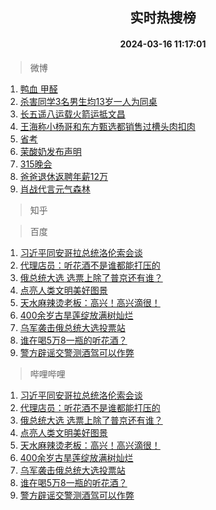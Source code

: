 <div align="center"><h2>实时热搜榜</h2><h4>2024-03-16 11:17:01</h4></div>

> 微博  

1. [鸭血 甲醛](https://s.weibo.com/weibo?q=%E9%B8%AD%E8%A1%80%20%E7%94%B2%E9%86%9B&t=31&band_rank=1&Refer=top)<br />
2. [杀害同学3名男生均13岁一人为同桌](https://s.weibo.com/weibo?q=%23%E6%9D%80%E5%AE%B3%E5%90%8C%E5%AD%A63%E5%90%8D%E7%94%B7%E7%94%9F%E5%9D%8713%E5%B2%81%E4%B8%80%E4%BA%BA%E4%B8%BA%E5%90%8C%E6%A1%8C%23&t=31&band_rank=2&Refer=top)<br />
3. [长五遥八运载火箭运抵文昌](https://s.weibo.com/weibo?q=%23%E9%95%BF%E4%BA%94%E9%81%A5%E5%85%AB%E8%BF%90%E8%BD%BD%E7%81%AB%E7%AE%AD%E8%BF%90%E6%8A%B5%E6%96%87%E6%98%8C%23&t=31&band_rank=3&Refer=top)<br />
4. [王海称小杨哥和东方甄选都销售过槽头肉扣肉](https://s.weibo.com/weibo?q=%23%E7%8E%8B%E6%B5%B7%E7%A7%B0%E5%B0%8F%E6%9D%A8%E5%93%A5%E5%92%8C%E4%B8%9C%E6%96%B9%E7%94%84%E9%80%89%E9%83%BD%E9%94%80%E5%94%AE%E8%BF%87%E6%A7%BD%E5%A4%B4%E8%82%89%E6%89%A3%E8%82%89%23&t=31&band_rank=4&Refer=top)<br />
5. [省考](https://s.weibo.com/weibo?q=%E7%9C%81%E8%80%83&t=31&band_rank=5&Refer=top)<br />
6. [茉酸奶发布声明](https://s.weibo.com/weibo?q=%23%E8%8C%89%E9%85%B8%E5%A5%B6%E5%8F%91%E5%B8%83%E5%A3%B0%E6%98%8E%23&t=31&band_rank=6&Refer=top)<br />
7. [315晚会](https://s.weibo.com/weibo?q=%23315%E6%99%9A%E4%BC%9A%23&t=31&band_rank=7&Refer=top)<br />
8. [爸爸退休返聘年薪12万](https://s.weibo.com/weibo?q=%23%E7%88%B8%E7%88%B8%E9%80%80%E4%BC%91%E8%BF%94%E8%81%98%E5%B9%B4%E8%96%AA12%E4%B8%87%23&t=31&band_rank=8&Refer=top)<br />
9. [肖战代言元气森林](https://s.weibo.com/weibo?q=%E8%82%96%E6%88%98%E4%BB%A3%E8%A8%80%E5%85%83%E6%B0%94%E6%A3%AE%E6%9E%97&t=31&band_rank=9&Refer=top)<br />

> 知乎  


> 百度  

1. [习近平同安哥拉总统洛伦索会谈](https://www.baidu.com/s?wd=%E4%B9%A0%E8%BF%91%E5%B9%B3%E5%90%8C%E5%AE%89%E5%93%A5%E6%8B%89%E6%80%BB%E7%BB%9F%E6%B4%9B%E4%BC%A6%E7%B4%A2%E4%BC%9A%E8%B0%88&sa=fyb_news&rsv_dl=fyb_news)<br />
2. [代理店员：听花酒不是谁都能打压的](https://www.baidu.com/s?wd=%E4%BB%A3%E7%90%86%E5%BA%97%E5%91%98%EF%BC%9A%E5%90%AC%E8%8A%B1%E9%85%92%E4%B8%8D%E6%98%AF%E8%B0%81%E9%83%BD%E8%83%BD%E6%89%93%E5%8E%8B%E7%9A%84&sa=fyb_news&rsv_dl=fyb_news)<br />
3. [俄总统大选 选票上除了普京还有谁？](https://www.baidu.com/s?wd=%E4%BF%84%E6%80%BB%E7%BB%9F%E5%A4%A7%E9%80%89+%E9%80%89%E7%A5%A8%E4%B8%8A%E9%99%A4%E4%BA%86%E6%99%AE%E4%BA%AC%E8%BF%98%E6%9C%89%E8%B0%81%EF%BC%9F&sa=fyb_news&rsv_dl=fyb_news)<br />
4. [点亮人类文明美好图景](https://www.baidu.com/s?wd=%E7%82%B9%E4%BA%AE%E4%BA%BA%E7%B1%BB%E6%96%87%E6%98%8E%E7%BE%8E%E5%A5%BD%E5%9B%BE%E6%99%AF&sa=fyb_news&rsv_dl=fyb_news)<br />
5. [天水麻辣烫老板：高兴！高兴滴很！](https://www.baidu.com/s?wd=%E5%A4%A9%E6%B0%B4%E9%BA%BB%E8%BE%A3%E7%83%AB%E8%80%81%E6%9D%BF%EF%BC%9A%E9%AB%98%E5%85%B4%EF%BC%81%E9%AB%98%E5%85%B4%E6%BB%B4%E5%BE%88%EF%BC%81&sa=fyb_news&rsv_dl=fyb_news)<br />
6. [400余岁古旱莲绽放满树灿烂](https://www.baidu.com/s?wd=400%E4%BD%99%E5%B2%81%E5%8F%A4%E6%97%B1%E8%8E%B2%E7%BB%BD%E6%94%BE%E6%BB%A1%E6%A0%91%E7%81%BF%E7%83%82&sa=fyb_news&rsv_dl=fyb_news)<br />
7. [乌军袭击俄总统大选投票站](https://www.baidu.com/s?wd=%E4%B9%8C%E5%86%9B%E8%A2%AD%E5%87%BB%E4%BF%84%E6%80%BB%E7%BB%9F%E5%A4%A7%E9%80%89%E6%8A%95%E7%A5%A8%E7%AB%99&sa=fyb_news&rsv_dl=fyb_news)<br />
8. [谁在喝5万8一瓶的听花酒？](https://www.baidu.com/s?wd=%E8%B0%81%E5%9C%A8%E5%96%9D5%E4%B8%878%E4%B8%80%E7%93%B6%E7%9A%84%E5%90%AC%E8%8A%B1%E9%85%92%EF%BC%9F&sa=fyb_news&rsv_dl=fyb_news)<br />
9. [警方辟谣交警测酒驾可以作弊](https://www.baidu.com/s?wd=%E8%AD%A6%E6%96%B9%E8%BE%9F%E8%B0%A3%E4%BA%A4%E8%AD%A6%E6%B5%8B%E9%85%92%E9%A9%BE%E5%8F%AF%E4%BB%A5%E4%BD%9C%E5%BC%8A&sa=fyb_news&rsv_dl=fyb_news)<br />

> 哔哩哔哩  

1. [习近平同安哥拉总统洛伦索会谈](https://www.baidu.com/s?wd=%E4%B9%A0%E8%BF%91%E5%B9%B3%E5%90%8C%E5%AE%89%E5%93%A5%E6%8B%89%E6%80%BB%E7%BB%9F%E6%B4%9B%E4%BC%A6%E7%B4%A2%E4%BC%9A%E8%B0%88&sa=fyb_news&rsv_dl=fyb_news)<br />
2. [代理店员：听花酒不是谁都能打压的](https://www.baidu.com/s?wd=%E4%BB%A3%E7%90%86%E5%BA%97%E5%91%98%EF%BC%9A%E5%90%AC%E8%8A%B1%E9%85%92%E4%B8%8D%E6%98%AF%E8%B0%81%E9%83%BD%E8%83%BD%E6%89%93%E5%8E%8B%E7%9A%84&sa=fyb_news&rsv_dl=fyb_news)<br />
3. [俄总统大选 选票上除了普京还有谁？](https://www.baidu.com/s?wd=%E4%BF%84%E6%80%BB%E7%BB%9F%E5%A4%A7%E9%80%89+%E9%80%89%E7%A5%A8%E4%B8%8A%E9%99%A4%E4%BA%86%E6%99%AE%E4%BA%AC%E8%BF%98%E6%9C%89%E8%B0%81%EF%BC%9F&sa=fyb_news&rsv_dl=fyb_news)<br />
4. [点亮人类文明美好图景](https://www.baidu.com/s?wd=%E7%82%B9%E4%BA%AE%E4%BA%BA%E7%B1%BB%E6%96%87%E6%98%8E%E7%BE%8E%E5%A5%BD%E5%9B%BE%E6%99%AF&sa=fyb_news&rsv_dl=fyb_news)<br />
5. [天水麻辣烫老板：高兴！高兴滴很！](https://www.baidu.com/s?wd=%E5%A4%A9%E6%B0%B4%E9%BA%BB%E8%BE%A3%E7%83%AB%E8%80%81%E6%9D%BF%EF%BC%9A%E9%AB%98%E5%85%B4%EF%BC%81%E9%AB%98%E5%85%B4%E6%BB%B4%E5%BE%88%EF%BC%81&sa=fyb_news&rsv_dl=fyb_news)<br />
6. [400余岁古旱莲绽放满树灿烂](https://www.baidu.com/s?wd=400%E4%BD%99%E5%B2%81%E5%8F%A4%E6%97%B1%E8%8E%B2%E7%BB%BD%E6%94%BE%E6%BB%A1%E6%A0%91%E7%81%BF%E7%83%82&sa=fyb_news&rsv_dl=fyb_news)<br />
7. [乌军袭击俄总统大选投票站](https://www.baidu.com/s?wd=%E4%B9%8C%E5%86%9B%E8%A2%AD%E5%87%BB%E4%BF%84%E6%80%BB%E7%BB%9F%E5%A4%A7%E9%80%89%E6%8A%95%E7%A5%A8%E7%AB%99&sa=fyb_news&rsv_dl=fyb_news)<br />
8. [谁在喝5万8一瓶的听花酒？](https://www.baidu.com/s?wd=%E8%B0%81%E5%9C%A8%E5%96%9D5%E4%B8%878%E4%B8%80%E7%93%B6%E7%9A%84%E5%90%AC%E8%8A%B1%E9%85%92%EF%BC%9F&sa=fyb_news&rsv_dl=fyb_news)<br />
9. [警方辟谣交警测酒驾可以作弊](https://www.baidu.com/s?wd=%E8%AD%A6%E6%96%B9%E8%BE%9F%E8%B0%A3%E4%BA%A4%E8%AD%A6%E6%B5%8B%E9%85%92%E9%A9%BE%E5%8F%AF%E4%BB%A5%E4%BD%9C%E5%BC%8A&sa=fyb_news&rsv_dl=fyb_news)<br />
